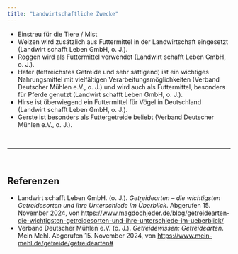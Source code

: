 ```yaml
---
title: "Landwirtschaftliche Zwecke"
---
```


- Einstreu für die Tiere / Mist 
- Weizen wird zusätzlich aus Futtermittel in der Landwirtschaft eingesetzt (Landwirt schafft Leben GmbH, o. J.).
- Roggen wird als Futtermittel verwendet (Landwirt schafft Leben GmbH, o. J.).
- Hafer (fettreichstes Getreide und sehr sättigend) ist ein wichtiges Nahrungsmittel mit vielfältigen Verarbeitungsmöglichkeiten (Verband Deutscher Mühlen e.V., o. J.) und wird auch als Futtermittel, besonders für Pferde genutzt (Landwirt schafft Leben GmbH, o. J.).
- Hirse ist überwiegend ein Futtermittel für Vögel in Deutschland (Landwirt schafft Leben GmbH, o. J.). 
- Gerste ist besonders als Futtergetreide beliebt (Verband Deutscher Mühlen e.V., o. J.).

<br>

---

<br> 

## Referenzen
- Landwirt schafft Leben GmbH. (o. J.). *Getreidearten – die wichtigsten Getreidesorten und ihre Unterschiede im Überblick*. Abgerufen 15. November 2024, von <https://www.magdochjeder.de/blog/getreidearten-die-wichtigsten-getreidesorten-und-ihre-unterschiede-im-ueberblick/>
- Verband Deutscher Mühlen e.V. (o. J.). *Getreidewissen: Getreidearten*. Mein Mehl. Abgerufen 15. November 2024, von <https://www.mein-mehl.de/getreide/getreidearten#>

